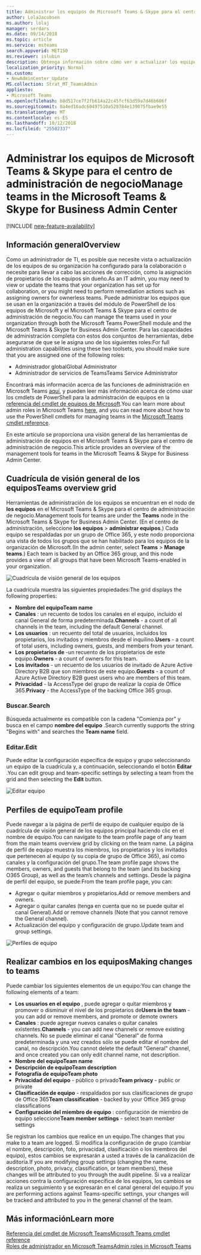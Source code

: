 ```yaml
---
title: Administrar los equipos de Microsoft Teams & Skype para el centro de administración de negocio
author: LolaJacobsen
ms.author: lolaj
manager: serdars
ms.date: 09/14/2018
ms.topic: article
ms.service: msteams
search.appverid: MET150
ms.reviewer: islubin
description: Obtenga información sobre cómo ver o actualizar los equipos en el Microsoft Teams & Skype para el centro de administración de negocio.
localization_priority: Normal
ms.custom:
- NewAdminCenter_Update
MS.collection: Strat_MT_TeamsAdmin
appliesto:
- Microsoft Teams
ms.openlocfilehash: b8d517ce7f2fb614a22c45fcf63d59a7d46b606f
ms.sourcegitcommit: 8a4ed16adc60497510a528784e139075fbae9e55
ms.translationtype: MT
ms.contentlocale: es-ES
ms.lasthandoff: 10/12/2018
ms.locfileid: "25502337"
---
```

<a name="manage-teams-in-the-microsoft-teams--skype-for-business-admin-center"></a><span data-ttu-id="16e3f-103">Administrar los equipos de Microsoft Teams & Skype para el centro de administración de negocio</span><span class="sxs-lookup"><span data-stu-id="16e3f-103">Manage teams in the Microsoft Teams & Skype for Business Admin Center</span></span>
==========================================

[!INCLUDE [new-feature-availability](includes/new-feature-availability.md)]

## <a name="overview"></a><span data-ttu-id="16e3f-104">Información general</span><span class="sxs-lookup"><span data-stu-id="16e3f-104">Overview</span></span>

<span data-ttu-id="16e3f-105">Como un administrador de TI, es posible que necesite vista o actualización de los equipos de su organización ha configurado para la colaboración o necesite para llevar a cabo las acciones de corrección, como la asignación de propietarios de los equipos sin dueño.</span><span class="sxs-lookup"><span data-stu-id="16e3f-105">As an IT admin, you may need to view or update the teams that your organization has set up for collaboration, or you might need to perform remediation actions such as assigning owners for ownerless teams.</span></span> <span data-ttu-id="16e3f-106">Puede administrar los equipos que se usan en la organización a través del módulo de PowerShell de los equipos de Microsoft y el Microsoft Teams & Skype para el centro de administración de negocio.</span><span class="sxs-lookup"><span data-stu-id="16e3f-106">You can manage the teams used in your organization through both the Microsoft Teams PowerShell module and the Microsoft Teams & Skype for Business Admin Center.</span></span> <span data-ttu-id="16e3f-107">Para las capacidades de administración completa con estos dos conjuntos de herramientas, debe asegurarse de que se le asigna uno de los siguientes roles:</span><span class="sxs-lookup"><span data-stu-id="16e3f-107">For full administration capabilities using these two toolsets, you should make sure that you are assigned one of the following roles:</span></span>

- <span data-ttu-id="16e3f-108">Administrador global</span><span class="sxs-lookup"><span data-stu-id="16e3f-108">Global Administrator</span></span>
- <span data-ttu-id="16e3f-109">Administrador de servicios de Teams</span><span class="sxs-lookup"><span data-stu-id="16e3f-109">Teams Service Administrator</span></span>

<span data-ttu-id="16e3f-110">Encontrará más información acerca de las funciones de administración en Microsoft Teams [aquí](using-admin-roles.md), y pueden leer más información acerca de cómo usar los cmdlets de PowerShell para la administración de equipos en la [referencia del cmdlet de equipos de Microsoft](https://docs.microsoft.com/en-us/powershell/teams/?view=teams-ps).</span><span class="sxs-lookup"><span data-stu-id="16e3f-110">You can learn more about admin roles in Microsoft Teams [here](using-admin-roles.md), and you can read more about how to use the PowerShell cmdlets for managing teams in the [Microsoft Teams cmdlet reference](https://docs.microsoft.com/en-us/powershell/teams/?view=teams-ps).</span></span>  

<span data-ttu-id="16e3f-111">En este artículo se proporciona una visión general de las herramientas de administración de equipos en el Microsoft Teams & Skype para el centro de administración de negocio.</span><span class="sxs-lookup"><span data-stu-id="16e3f-111">This article provides an overview of the management tools for teams in the Microsoft Teams & Skype for Business Admin Center.</span></span>

## <a name="teams-overview-grid"></a><span data-ttu-id="16e3f-112">Cuadrícula de visión general de los equipos</span><span class="sxs-lookup"><span data-stu-id="16e3f-112">Teams overview grid</span></span>

<span data-ttu-id="16e3f-113">Herramientas de administración de los equipos se encuentran en el nodo de **los equipos** en el Microsoft Teams & Skype para el centro de administración de negocio.</span><span class="sxs-lookup"><span data-stu-id="16e3f-113">Management tools for teams are under the **Teams** node in the Microsoft Teams & Skype for Business Admin Center.</span></span> <span data-ttu-id="16e3f-114">(En el centro de administración, seleccione **los equipos** > **administrar equipos**.) Cada equipo se respaldadas por un grupo de Office 365, y este nodo proporciona una vista de todos los grupos que se han habilitado para los equipos de la organización de Microsoft.</span><span class="sxs-lookup"><span data-stu-id="16e3f-114">(In the admin center, select **Teams** > **Manage teams**.) Each team is backed by an Office 365 group, and this node provides a view of all groups that have been Microsoft Teams-enabled in your organization.</span></span>

![Cuadrícula de visión general de los equipos](media/manage-teams-in-modern-portal-image1.png)  

<span data-ttu-id="16e3f-116">La cuadrícula muestra las siguientes propiedades:</span><span class="sxs-lookup"><span data-stu-id="16e3f-116">The grid displays the following properties:</span></span>

- <span data-ttu-id="16e3f-117">**Nombre del equipo**</span><span class="sxs-lookup"><span data-stu-id="16e3f-117">**Team name**</span></span>
- <span data-ttu-id="16e3f-118">**Canales** : un recuento de todos los canales en el equipo, incluido el canal General de forma predeterminada.</span><span class="sxs-lookup"><span data-stu-id="16e3f-118">**Channels** - a count of all channels in the team, including the default General channel.</span></span>
- <span data-ttu-id="16e3f-119">**Los usuarios** : un recuento del total de usuarios, incluidos los propietarios, los invitados y miembros desde el inquilino.</span><span class="sxs-lookup"><span data-stu-id="16e3f-119">**Users** - a count of total users, including owners, guests, and members from your tenant.</span></span>
- <span data-ttu-id="16e3f-120">**Los propietarios de** -un recuento de los propietarios de este equipo.</span><span class="sxs-lookup"><span data-stu-id="16e3f-120">**Owners** - a count of owners for this team.</span></span>
- <span data-ttu-id="16e3f-121">**Los invitados** - un recuento de los usuarios de invitado de Azure Active Directory B2B que son miembros de este equipo.</span><span class="sxs-lookup"><span data-stu-id="16e3f-121">**Guests** - a count of Azure Active Directory B2B guest users who are members of this team.</span></span>
- <span data-ttu-id="16e3f-122">**Privacidad** - la AccessType del grupo de realizar la copia de Office 365.</span><span class="sxs-lookup"><span data-stu-id="16e3f-122">**Privacy** - the AccessType of the backing Office 365 group.</span></span>

### <a name="search"></a><span data-ttu-id="16e3f-123">Buscar.</span><span class="sxs-lookup"><span data-stu-id="16e3f-123">Search</span></span>

<span data-ttu-id="16e3f-124">Búsqueda actualmente es compatible con la cadena "Comienza por" y busca en el campo **nombre del equipo** .</span><span class="sxs-lookup"><span data-stu-id="16e3f-124">Search currently supports the string "Begins with" and searches the **Team name** field.</span></span>

### <a name="edit"></a><span data-ttu-id="16e3f-125">Editar.</span><span class="sxs-lookup"><span data-stu-id="16e3f-125">Edit</span></span>

<span data-ttu-id="16e3f-126">Puede editar la configuración específica de equipo y grupo seleccionando un equipo de la cuadrícula y, a continuación, seleccionando el botón **Editar** .</span><span class="sxs-lookup"><span data-stu-id="16e3f-126">You can edit group and team-specific settings by selecting a team from the grid and then selecting the **Edit** button.</span></span>

![Editar equipo](media/manage-teams-in-modern-portal-image2.png)

## <a name="team-profile"></a><span data-ttu-id="16e3f-128">Perfiles de equipo</span><span class="sxs-lookup"><span data-stu-id="16e3f-128">Team profile</span></span>

<span data-ttu-id="16e3f-129">Puede navegar a la página de perfil de equipo de cualquier equipo de la cuadrícula de visión general de los equipos principal haciendo clic en el nombre de equipo.</span><span class="sxs-lookup"><span data-stu-id="16e3f-129">You can navigate to the team profile page of any team from the main teams overview grid by clicking on the team name.</span></span> <span data-ttu-id="16e3f-130">La página de perfil de equipo muestra los miembros, los propietarios y los invitados que pertenecen al equipo (y su copia de grupo de Office 365), así como canales y la configuración del grupo.</span><span class="sxs-lookup"><span data-stu-id="16e3f-130">The team profile page shows the members, owners, and guests that belong to the team (and its backing O365 Group), as well as the team’s channels and settings.</span></span> <span data-ttu-id="16e3f-131">Desde la página de perfil del equipo, se puede:</span><span class="sxs-lookup"><span data-stu-id="16e3f-131">From the team profile page, you can:</span></span>

- <span data-ttu-id="16e3f-132">Agregar o quitar miembros y propietarios.</span><span class="sxs-lookup"><span data-stu-id="16e3f-132">Add or remove members and owners.</span></span>
- <span data-ttu-id="16e3f-133">Agregar o quitar canales (tenga en cuenta que no se puede quitar el canal General).</span><span class="sxs-lookup"><span data-stu-id="16e3f-133">Add or remove channels (Note that you cannot remove the General channel).</span></span>
- <span data-ttu-id="16e3f-134">Actualización del equipo y configuración de grupo.</span><span class="sxs-lookup"><span data-stu-id="16e3f-134">Update team and group settings.</span></span>
 
![Perfiles de equipo](media/manage-teams-in-modern-portal-image3.png)

## <a name="making-changes-to-teams"></a><span data-ttu-id="16e3f-136">Realizar cambios en los equipos</span><span class="sxs-lookup"><span data-stu-id="16e3f-136">Making changes to teams</span></span>

<span data-ttu-id="16e3f-137">Puede cambiar los siguientes elementos de un equipo:</span><span class="sxs-lookup"><span data-stu-id="16e3f-137">You can change the following elements of a team:</span></span>
- <span data-ttu-id="16e3f-138">**Los usuarios en el equipo** , puede agregar o quitar miembros y promover o disminuir el nivel de los propietarios de</span><span class="sxs-lookup"><span data-stu-id="16e3f-138">**Users in the team** - you can add or remove members, and promote or demote owners</span></span>
- <span data-ttu-id="16e3f-139">**Canales** : puede agregar nuevos canales o quitar canales existentes.</span><span class="sxs-lookup"><span data-stu-id="16e3f-139">**Channels** - you can add new channels or remove existing channels.</span></span>  <span data-ttu-id="16e3f-140">No se puede eliminar el canal "General" de forma predeterminada y una vez creados sólo se puede editar el nombre del canal, no descripción.</span><span class="sxs-lookup"><span data-stu-id="16e3f-140">You cannot delete the default "General" channel, and once created you can only edit channel name, not description.</span></span>
- <span data-ttu-id="16e3f-141">**Nombre del equipo**</span><span class="sxs-lookup"><span data-stu-id="16e3f-141">**Team name**</span></span>
- <span data-ttu-id="16e3f-142">**Descripción de equipo**</span><span class="sxs-lookup"><span data-stu-id="16e3f-142">**Team description**</span></span>
- <span data-ttu-id="16e3f-143">**Fotografía de equipo**</span><span class="sxs-lookup"><span data-stu-id="16e3f-143">**Team photo**</span></span>
- <span data-ttu-id="16e3f-144">**Privacidad del equipo** - público o privado</span><span class="sxs-lookup"><span data-stu-id="16e3f-144">**Team privacy** - public or private</span></span>
- <span data-ttu-id="16e3f-145">**Clasificación de equipo** - respaldados por sus clasificaciones de grupo de Office 365</span><span class="sxs-lookup"><span data-stu-id="16e3f-145">**Team classification** - backed by your Office 365 group classifications</span></span>
- <span data-ttu-id="16e3f-146">**Configuración del miembro de equipo** : configuración de miembro de equipo seleccione</span><span class="sxs-lookup"><span data-stu-id="16e3f-146">**Team member settings** - select team member settings</span></span>


<span data-ttu-id="16e3f-147">Se registran los cambios que realice en un equipo.</span><span class="sxs-lookup"><span data-stu-id="16e3f-147">The changes that you make to a team are logged.</span></span> <span data-ttu-id="16e3f-148">Si modifica la configuración de grupo (cambiar el nombre, descripción, foto, privacidad, clasificación o los miembros del equipo), estos cambios se expresarán a usted a través de la canalización de auditoría.</span><span class="sxs-lookup"><span data-stu-id="16e3f-148">If you are modifying group settings (changing the name, description, photo, privacy, classification, or team members), these changes will be attributed to you through the audit pipeline.</span></span> <span data-ttu-id="16e3f-149">Si va a realizar acciones contra la configuración específica de los equipos, los cambios se realiza un seguimiento y se expresarán en el canal general del equipo.</span><span class="sxs-lookup"><span data-stu-id="16e3f-149">If you are performing actions against Teams-specific settings, your changes will be tracked and attributed to you in the general channel of the team.</span></span>


## <a name="learn-more"></a><span data-ttu-id="16e3f-150">Más información</span><span class="sxs-lookup"><span data-stu-id="16e3f-150">Learn more</span></span>

[<span data-ttu-id="16e3f-151">Referencia del cmdlet de Microsoft Teams</span><span class="sxs-lookup"><span data-stu-id="16e3f-151">Microsoft Teams cmdlet reference</span></span>](https://docs.microsoft.com/en-us/powershell/teams/?view=teams-ps)  
[<span data-ttu-id="16e3f-152">Roles de administrador en Microsoft Teams</span><span class="sxs-lookup"><span data-stu-id="16e3f-152">Admin roles in Microsoft Teams</span></span>](using-admin-roles.md)
<!--
[Plan for Teams Lifecycle Management](plan-for-teams-lifecycle-management.md)
-->

